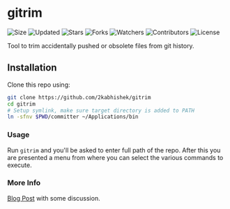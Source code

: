 # gitrim

![Size](https://img.shields.io/github/repo-size/2kabhishek/gitrim?style=plastic&color=0f0&label=Size)
![Updated](https://img.shields.io/github/last-commit/2kabhishek/gitrim?style=plastic&color=f00&label=Updated)
![Stars](https://img.shields.io/github/stars/2kabhishek/gitrim?style=plastic&color=ffc801&label=Stars)
![Forks](https://img.shields.io/github/forks/2kabhishek/gitrim?style=plastic&color=003cff&label=Forks)
![Watchers](https://img.shields.io/github/watchers/2kabhishek/gitrim?style=plastic&color=ff5500&label=Watchers)
![Contributors](https://img.shields.io/github/contributors/2kabhishek/gitrim?style=plastic&color=f0f&label=Contributors)
![License](https://img.shields.io/github/license/2kabhishek/gitrim?style=plastic&color=555&label=License)

Tool to trim accidentally pushed or obsolete files from git history.



## Installation

Clone this repo using:

```bash
git clone https://github.com/2kabhishek/gitrim
cd gitrim
# Setup symlink, make sure target directory is added to PATH
ln -sfnv $PWD/committer ~/Applications/bin
```

### Usage

Run `gitrim` and you'll be asked to enter full path of the repo.
After this you are presented a menu from where you can select the various commands to execute.


### More Info

[Blog Post](https://2kabhishek.blogspot.com/2019/08/trim-unnecessary-files-from-git-history.html) with some discussion.
